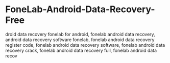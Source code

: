 # FoneLab-Android-Data-Recovery-Free
droid data recovery fonelab for android, fonelab android data recovery, android data recovery software fonelab, fonelab android data recovery register code, fonelab android data recovery software, fonelab android data recovery crack, fonelab android data recovery full, fonelab android data recov

